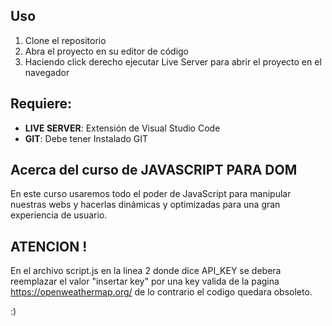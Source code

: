 ## Uso

1.  Clone el repositorio
2.  Abra el proyecto en su editor de código
3.  Haciendo click derecho ejecutar Live Server para abrir el proyecto en el navegador

## Requiere:

-   **LIVE SERVER**: Extensión de Visual Studio Code
-   **GIT**: Debe tener Instalado GIT

## Acerca del curso de JAVASCRIPT PARA DOM
En este curso usaremos todo el poder de JavaScript para manipular nuestras webs y hacerlas dinámicas y optimizadas para una gran experiencia de usuario.

## ATENCION !
En el archivo script.js en la linea 2 donde dice API_KEY se debera reemplazar el valor "insertar key" por una key valida de la pagina https://openweathermap.org/ de lo contrario el codigo quedara obsoleto. 

:)

